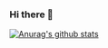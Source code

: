 ### Hi there 👋

[![Anurag's github stats](https://github-readme-stats.vercel.app/api?username=lmxing?theme=dark)](https://github.com/anuraghazra/github-readme-stats?theme=dark)

<!--
**lmxing/lmxing** is a ✨ _special_ ✨ repository because its `README.md` (this file) appears on your GitHub profile.



Here are some ideas to get you started:

- 🔭 I’m currently working on ...
- 🌱 I’m currently learning ...
- 👯 I’m looking to collaborate on ...
- 🤔 I’m looking for help with ...
- 💬 Ask me about ...
- 📫 How to reach me: ...
- 😄 Pronouns: ...
- ⚡ Fun fact: ...
-->
